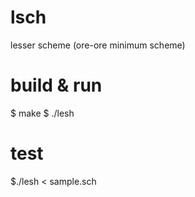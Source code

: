 lsch
====

lesser scheme (ore-ore minimum scheme)

build & run
============

$ make
$ ./lesh

test
=====
$./lesh < sample.sch

